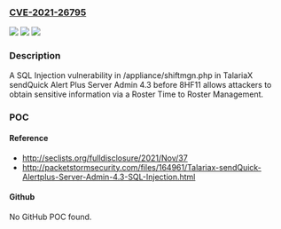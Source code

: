 ### [CVE-2021-26795](https://cve.mitre.org/cgi-bin/cvename.cgi?name=CVE-2021-26795)
![](https://img.shields.io/static/v1?label=Product&message=n%2Fa&color=blue)
![](https://img.shields.io/static/v1?label=Version&message=n%2Fa&color=blue)
![](https://img.shields.io/static/v1?label=Vulnerability&message=n%2Fa&color=brighgreen)

### Description

A SQL Injection vulnerability in /appliance/shiftmgn.php in TalariaX sendQuick Alert Plus Server Admin 4.3 before 8HF11 allows attackers to obtain sensitive information via a Roster Time to Roster Management.

### POC

#### Reference
- http://seclists.org/fulldisclosure/2021/Nov/37
- http://packetstormsecurity.com/files/164961/Talariax-sendQuick-Alertplus-Server-Admin-4.3-SQL-Injection.html

#### Github
No GitHub POC found.

